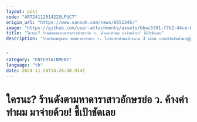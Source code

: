 ```yaml
---
layout: post
code: "ART2411201422OLPUC7"
origin_url: "https://www.sanook.com/news/9651346/"
image: "https://github.com/user-attachments/assets/bbac5391-f7b2-44ce-b867-718b89c2741e"
title: "ใครนะ? ร้านดังตามหาดาราสาวอักษรย่อ ว. ค้างค่าทำผม มาจ่ายด้วย! ชี้เป้าชัดเลย"
description: "ร้านทำผมสุดทน ตามหาดาราสาว ว. ไม่จ่ายค่าทำผมค้างนาน 3 เดือน บอกพิกัดชัดบ้านอยู่คู้บอน เล่นฟิตเนสทองหล่อ


"
category: "ENTERTAINMENT"
language: "th"
date: 2024-11-20T14:26:30.914Z
---
```


# ใครนะ? ร้านดังตามหาดาราสาวอักษรย่อ ว. ค้างค่าทำผม มาจ่ายด้วย! ชี้เป้าชัดเลย